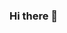 ### Hi there 👋

<!--
**andradeviniicius/andradeviniicius** is a ✨ _special_ ✨ repository because its `README.md` (this file) appears on your GitHub profile.

Olá, meu nome é Dade

- 🌱 Atualmente trabalho como Auxiliar de Sistemas com as linguagens Delphi e PL/SQL e busco me tornar um desenvolvedor no futuro :)
- 🔭 Para isso estou estudando Desenvolvimento de Sistemas no curso Certified Tech Developer na DigitalHouse 
- 👯 Busco me aprofundar em JavaScript, HTML e CSS

- 💬 Ask me about ...
- 📫 How to reach me: ...
- 😄 Pronouns: ...
- ⚡ Fun fact: ...
-->
